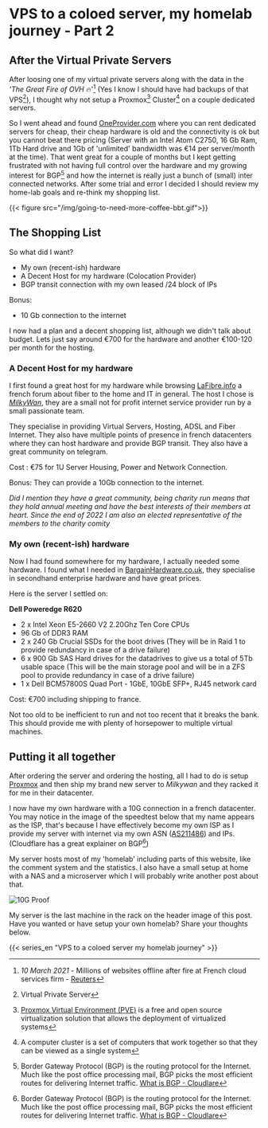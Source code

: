 # VPS to a coloed server, my homelab journey - Part 2


## After the Virtual Private Servers

After loosing one of my virtual private servers along with the data in the _'The Great Fire of OVH_ :fire:'[^ovhfire] (Yes I know I should have had backups of that VPS[^vps]), I thought why not setup a Proxmox[^pve] Cluster[^cluster] on a couple dedicated servers. 

So I went ahead and found [OneProvider.com](https://oneprovider.com) where you can rent dedicated servers for cheap, their cheap hardware is old and the connectivity is ok but you cannot beat there pricing (Server with an Intel Atom C2750, 16 Gb Ram, 1Tb Hard drive and 1Gb of 'unlimited' bandwidth was €14 per server/month at the time). That went great for a couple of months but I kept getting frustrated with not having full control over the hardware and my growing interest for BGP[^bgp] and how the internet is really just a bunch of (small) inter connected networks. After some trial and error I decided I should review my home-lab goals and re-think my shopping list.

{{< figure src="/img/going-to-need-more-coffee-bbt.gif">}}

## The Shopping List

So what did I want?
- My own (recent-ish) hardware
- A Decent Host for my hardware (Colocation Provider)
- BGP transit connection with my own leased /24 block of IPs
  
Bonus:
- 10 Gb connection to the internet

I now had a plan and a decent shopping list, although we didn't talk about budget. Lets just say around €700 for the hardware and another €100-120 per month for the hosting.

### A Decent Host for my hardware

I first found a great host for my hardware while browsing [LaFibre.info](https://lafibre.info/) a french forum about fiber to the home and IT in general. The host I chose is [*MilkyWan*](https://milkywan.fr), they are a small not for profit internet service provider run by a small passionate team. 

They specialise in providing Virtual Servers, Hosting, ADSL and Fiber Internet. They also have multiple points of presence in french datacenters where they can host hardware and provide BGP transit. They also have a great community on telegram.

Cost : €75 for 1U Server Housing, Power and Network Connection.

Bonus: They can provide a 10Gb connection to the internet.

_Did I mention they have a great community, being charity run means that they hold annual meeting and have the best interests of their members at heart. Since the end of 2022 I am also an elected representative of the members to the charity comity_

### My own (recent-ish) hardware

Now I had found somewhere for my hardware, I actually needed some hardware. I found what I needed in [BargainHardware.co.uk](https://www.bargainhardware.co.uk/), they specialise in secondhand enterprise hardware and have great prices.

Here is the server I settled on:

**Dell Poweredge R620**
- 2 x Intel Xeon E5-2660 V2 2.20Ghz Ten Core CPUs
- 96 Gb of DDR3 RAM
- 2 x 240 Gb Crucial SSDs for the boot drives (They will be in Raid 1 to provide redundancy in case of a drive failure)
- 6 x 900 Gb SAS Hard drives for the datadrives to give us a total of 5Tb usable space (This will be the main storage pool and will be in a ZFS pool to provide redundancy in case of a drive failure)
- 1 x Dell BCM57800S Quad Port - 1GbE, 10GbE SFP+, RJ45 network card

Cost: €700 including shipping to france.

Not too old to be inefficient to run and not too recent that it breaks the bank. This should provide me with plenty of horsepower to multiple virtual machines.

## Putting it all together

After ordering the server and ordering the hosting, all I had to do is setup [Proxmox](https://www.proxmox.com)  and then ship my brand new server to *Milkywan* and they racked it for me in their datacenter. 

I now have my own hardware with a 10G connection in a french datacenter. You may notice in the image of the speedtest below that my name appears as the ISP, that's because I have effectively become my own ISP as I provide my server with internet via my own ASN ([AS211486](https://bgp.he.net/AS211486)) and IPs. (Cloudflare has a great explainer on BGP[^bgp])

My server hosts most of my 'homelab' including parts of this website, like the comment system and the statistics. I also have a small setup at home with a NAS and a microserver which I will probably write another post about that.

![10G Proof](https://www.speedtest.net/result/c/bca2e66f-818f-413c-9ac0-01f538aaf561.png "Almost 10G but that's another story")

My server is the last machine in the rack on the header image of this post. Have you wanted or have setup your own homelab? Share your thoughts below.

{{< series_en "VPS to a coloed server my homelab journey" >}}

[^ovhfire]: *10 March 2021* - Millions of websites offline after fire at French cloud services firm - [Reuters](https://www.reuters.com/article/us-france-ovh-fire-idUSKBN2B20NU)
[^vps]: Virtual Private Server
[^pve]: [Proxmox Virtual Environment (PVE)](https://www.proxmox.com) is a free and open source virtualization solution that allows the deployment of virtualized systems
[^cluster]: A computer cluster is a set of computers that work together so that they can be viewed as a single system
[^bgp]: Border Gateway Protocol (BGP) is the routing protocol for the Internet. Much like the post office processing mail, BGP picks the most efficient routes for delivering Internet traffic. [What is BGP - Cloudlare](https://www.cloudflare.com/learning/security/glossary/what-is-bgp/)
